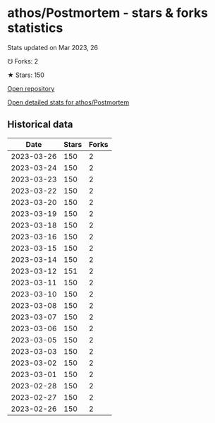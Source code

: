 # athos/Postmortem - stars & forks statistics

Stats updated on Mar 2023, 26

☋ Forks: 2

★ Stars: 150

[Open repository](https://github.com/athos/Postmortem)

[Open detailed stats for athos/Postmortem](https://reviewgithub.com/rep/athos/Postmortem)

## Historical data
| Date | Stars | Forks |
|------|-------|-------|
| 2023-03-26 | 150 | 2 | 
| 2023-03-24 | 150 | 2 | 
| 2023-03-23 | 150 | 2 | 
| 2023-03-22 | 150 | 2 | 
| 2023-03-20 | 150 | 2 | 
| 2023-03-19 | 150 | 2 | 
| 2023-03-18 | 150 | 2 | 
| 2023-03-16 | 150 | 2 | 
| 2023-03-15 | 150 | 2 | 
| 2023-03-14 | 150 | 2 | 
| 2023-03-12 | 151 | 2 | 
| 2023-03-11 | 150 | 2 | 
| 2023-03-10 | 150 | 2 | 
| 2023-03-08 | 150 | 2 | 
| 2023-03-07 | 150 | 2 | 
| 2023-03-06 | 150 | 2 | 
| 2023-03-05 | 150 | 2 | 
| 2023-03-03 | 150 | 2 | 
| 2023-03-02 | 150 | 2 | 
| 2023-03-01 | 150 | 2 | 
| 2023-02-28 | 150 | 2 | 
| 2023-02-27 | 150 | 2 | 
| 2023-02-26 | 150 | 2 | 

